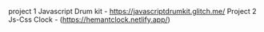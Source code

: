 project 1 Javascript Drum kit - https://javascriptdrumkit.glitch.me/
Project 2 Js-Css Clock - (https://hemantclock.netlify.app/)
